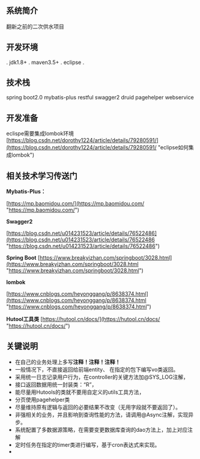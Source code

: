 ## 系统简介
翻新之前的二次供水项目

## 开发环境
. jdk1.8+
. maven3.5+
. eclipse
. 

## 技术栈
spring boot2.0
mybatis-plus
restful
swagger2
druid
pagehelper
webservice


## 开发准备
eclispe需要集成lombok环境 [https://blog.csdn.net/dorothy1224/article/details/79280591/](https://blog.csdn.net/dorothy1224/article/details/79280591/ "eclipse如何集成lombok")





## 相关技术学习传送门

**Mybatis-Plus：**

[https://mp.baomidou.com/](https://mp.baomidou.com/ "https://mp.baomidou.com/")

**Swagger2**

[https://blog.csdn.net/u014231523/article/details/76522486](https://blog.csdn.net/u014231523/article/details/76522486 "https://blog.csdn.net/u014231523/article/details/76522486")

**Spring Boot**
[https://www.breakyizhan.com/springboot/3028.html](https://www.breakyizhan.com/springboot/3028.html "https://www.breakyizhan.com/springboot/3028.html")

**lombok**

[https://www.cnblogs.com/heyonggang/p/8638374.html](https://www.cnblogs.com/heyonggang/p/8638374.html "https://www.cnblogs.com/heyonggang/p/8638374.html")

**Hutool工具类**
[https://hutool.cn/docs/](https://hutool.cn/docs/ "https://hutool.cn/docs/")



## 关键说明

- 在自己的业务处理上多写**注释！注释！注释！**
- 一般情况下，不直接返回给前端entity、  在指定的包下编写vo类返回。
- 采用统一日志记录用户行为，在controller的关键方法加@SYS_LOG注解，
- 接口返回数据用统一封装类：“R”，
- 能尽量用Hutools的类就不要用自定义的utils工具方法，
- 分页使用pagehelper类
- 尽量维持原有逻辑与返回的必要结果不改变（无用字段就不要返回了）。
- 非强相关的业务，并且影响到查询性能的方法，请调用@Async注解，实现异步。
- 系统配置了多数据源策略，在需要变更数据库查询的dao方法上，加上对应注解
- 定时任务在指定的timer类进行编写，基于cron表达式来实现。
- 




## 
